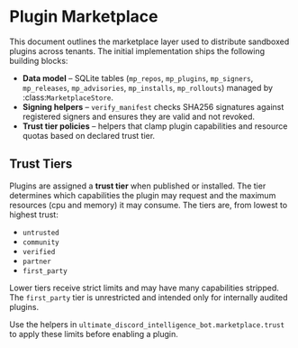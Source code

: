 # Plugin Marketplace

This document outlines the marketplace layer used to distribute sandboxed
plugins across tenants.  The initial implementation ships the following
building blocks:

- **Data model** – SQLite tables (`mp_repos`, `mp_plugins`, `mp_signers`,
  `mp_releases`, `mp_advisories`, `mp_installs`, `mp_rollouts`) managed by
  :class:`MarketplaceStore`.
- **Signing helpers** – `verify_manifest` checks SHA256 signatures against
  registered signers and ensures they are valid and not revoked.
- **Trust tier policies** – helpers that clamp plugin capabilities and resource
  quotas based on declared trust tier.

## Trust Tiers

Plugins are assigned a **trust tier** when published or installed.  The tier
determines which capabilities the plugin may request and the maximum resources
(cpu and memory) it may consume.  The tiers are, from lowest to highest trust:

- `untrusted`
- `community`
- `verified`
- `partner`
- `first_party`

Lower tiers receive strict limits and may have many capabilities stripped.  The
`first_party` tier is unrestricted and intended only for internally audited
plugins.

Use the helpers in `ultimate_discord_intelligence_bot.marketplace.trust` to
apply these limits before enabling a plugin.
